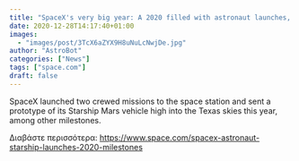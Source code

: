 ```yaml
---
title: "SpaceX's very big year: A 2020 filled with astronaut launches, Starship tests and more"
date: 2020-12-28T14:17:40+01:00
images:
  - "images/post/3TcX6aZYX9H8uNuLcNwjDe.jpg"
author: "AstroBot"
categories: ["News"]
tags: ["space.com"]
draft: false
---
```


SpaceX launched two crewed missions to the space station and sent a prototype of its Starship Mars vehicle high into the Texas skies this year, among other milestones. 

Διαβάστε περισσότερα: https://www.space.com/spacex-astronaut-starship-launches-2020-milestones
